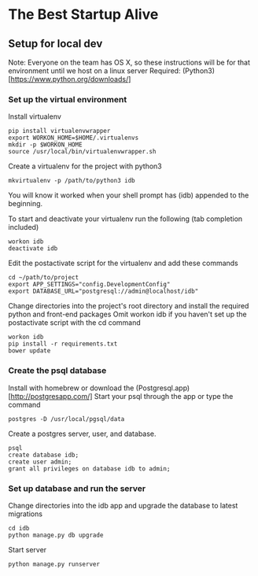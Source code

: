 # The Best Startup Alive

## Setup for local dev

Note: Everyone on the team has OS X, so these instructions will be for that environment until we host on a linux server
Required: (Python3)[https://www.python.org/downloads/]

### Set up the virtual environment
Install virtualenv
```
pip install virtualenvwrapper
export WORKON_HOME=$HOME/.virtualenvs
mkdir -p $WORKON_HOME
source /usr/local/bin/virtualenvwrapper.sh
```

Create a virtualenv for the project with python3
```
mkvirtualenv -p /path/to/python3 idb
```
You will know it worked when your shell prompt has (idb) appended to the beginning.

To start and deactivate your virtualenv run the following (tab completion included)
```
workon idb
deactivate idb
```

Edit the postactivate script for the virtualenv and add these commands
```
cd ~/path/to/project
export APP_SETTINGS="config.DevelopmentConfig"
export DATABASE_URL="postgresql://admin@localhost/idb"
```

Change directories into the project's root directory and install the required python and front-end packages
Omit workon idb if you haven't set up the postactivate script with the cd command
```
workon idb
pip install -r requirements.txt
bower update
```


### Create the psql database
Install with homebrew or download the (Postgresql.app) [http://postgresapp.com/]
Start your psql through the app or type the command
```
postgres -D /usr/local/pgsql/data
```

Create a postgres server, user, and database.
```
psql
create database idb;
create user admin;
grant all privileges on database idb to admin;
```

### Set up database and run the server
Change directories into the idb app and upgrade the database to latest migrations
```
cd idb
python manage.py db upgrade
```

Start server
```
python manage.py runserver
```
